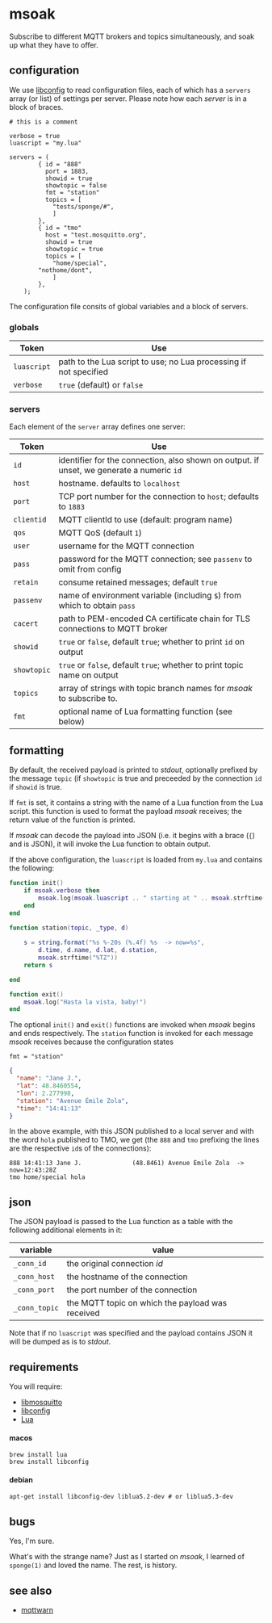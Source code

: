 # msoak

Subscribe to different MQTT brokers and topics simultaneously, and soak up what they have to offer.

## configuration

We use [libconfig](http://www.hyperrealm.com/libconfig/) to read configuration files, each of which has a `servers` array (or list) of settings per server. Please note how each _server_ is in a block of braces.

```
# this is a comment

verbose = true
luascript = "my.lua"

servers = (
	    { id = "888"
	      port = 1883,
	      showid = true
	      showtopic = false
	      fmt = "station"
	      topics = [
	     	"tests/sponge/#",
	     	]
	    },
	    { id = "tmo"
	      host = "test.mosquitto.org",
	      showid = true
	      showtopic = true
	      topics = [
	     	"home/special",
		"nothome/dont",
	     	]
	    },
	);
```

The configuration file consits of global variables and a block of servers.

### globals

Token        | Use
------------ | -----------------------------------------------------
`luascript`  | path to the Lua script to use; no Lua processing if not specified
`verbose`    | `true` (default) or `false`


### servers

Each element of the `server` array defines one server:

Token        | Use
------------ | -----------------------------------------------------
`id`         | identifier for the connection, also shown on output. if unset, we generate a numeric `id`
`host`       | hostname. defaults to `localhost`
`port`       | TCP port number for the connection to `host`; defaults to `1883`
`clientid`   | MQTT clientId to use (default: program name)
`qos`        | MQTT QoS (default `1`)
`user`	     | username for the MQTT connection
`pass`       | password for the MQTT connection; see `passenv` to omit from config
`retain`     | consume retained messages; default `true`
`passenv`    | name of environment variable (including `$`) from which to obtain `pass`
`cacert`     | path to PEM-encoded CA certificate chain for TLS connections to MQTT broker
`showid`     | `true` or `false`, default `true`; whether to print `id` on output
`showtopic`  | `true` or `false`, default `true`; whether to print topic name on output
`topics`     | array of strings with topic branch names for _msoak_ to subscribe to.
`fmt`        | optional name of Lua formatting function (see below)


## formatting

By default, the received payload is printed to _stdout_, optionally prefixed by the message `topic` (if `showtopic` is true and preceeded by the connection `id` if `showid` is true.

If `fmt` is set, it contains a string with the name of a Lua function from the Lua script. this function is used to format the payload _msoak_ receives; the return value of the function is printed.

If _msoak_ can decode the payload into JSON (i.e. it begins with a brace (`{`) and is JSON), it will invoke the Lua function to obtain output.

If the above configuration, the `luascript` is loaded from `my.lua` and contains the following:

```lua
function init()
	if msoak.verbose then 
		msoak.log(msoak.luascript .. " starting at " .. msoak.strftime("%FT%TZ"))
	end
end

function station(topic, _type, d)
	
	s = string.format("%s %-20s (%.4f) %s  -> now=%s",
		d.time, d.name, d.lat, d.station,
		msoak.strftime("%TZ"))
	return s

end

function exit()
	msoak.log("Hasta la vista, baby!")
end

```

The optional `init()` and `exit()` functions are invoked when _msoak_ begins and ends respectively. The `station` function is invoked for each message _msoak_ receives because the configuration states

```
fmt = "station"
```

```json
{
  "name": "Jane J.",
  "lat": 48.8460554,
  "lon": 2.277998,
  "station": "Avenue Émile Zola",
  "time": "14:41:13"
}
```

In the above example, with this JSON published to a local server and with the word `hola` published to TMO, we get (the `888` and `tmo` prefixing the lines are the respective `id`s of the connections):

```
888 14:41:13 Jane J.              (48.8461) Avenue Émile Zola  -> now=12:43:28Z
tmo home/special hola
```

## json

The JSON payload is passed to the Lua function as a table with the following additional elements in it:

variable     | value
------------ | -----------------------------------------------------
`_conn_id`   | the original connection _id_
`_conn_host` | the hostname of the connection
`_conn_port` | the port number of the connection
`_conn_topic` | the MQTT topic on which the payload was received

Note that if no `luascript` was specified and the payload contains JSON it will be dumped as is to _stdout_.

## requirements

You will require:

* [libmosquitto](http://mosquitto.org)
* [libconfig](http://www.hyperrealm.com/libconfig/)
* [Lua](http://www.lua.org)

#### macos

```
brew install lua
brew install libconfig
```

#### debian

```
apt-get install libconfig-dev liblua5.2-dev # or liblua5.3-dev
```

## bugs

Yes, I'm sure.

What's with the strange name? Just as I started on _msoak_, I learned of `sponge(1)` and  loved the name. The rest, is history.

## see also

* [mqttwarn](https://github.com/jpmens/mqttwarn)
